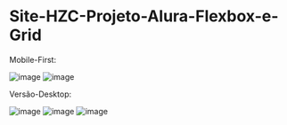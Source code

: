 # Site-HZC-Projeto-Alura-Flexbox-e-Grid
Mobile-First:

![image](https://user-images.githubusercontent.com/85269068/153425939-e126d148-cd83-4361-a809-4f4ab2f5b253.png)
![image](https://user-images.githubusercontent.com/85269068/153425972-381731d4-3f69-47ec-9775-79799cc827da.png)


Versão-Desktop:

![image](https://user-images.githubusercontent.com/85269068/153426031-4a7e1a43-d89d-49f6-acb2-cf3fb693db56.png)
![image](https://user-images.githubusercontent.com/85269068/153426067-33306a28-887f-4942-8790-866de2a2bf0a.png)
![image](https://user-images.githubusercontent.com/85269068/153426119-797c536c-a917-4590-a50c-bbd6252b7455.png)


